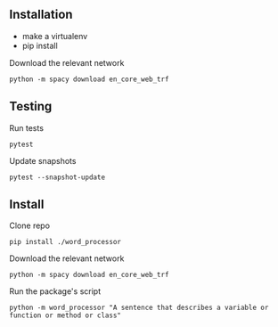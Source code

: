 ## Installation

- make a virtualenv 
- pip install

Download the relevant network  
```
python -m spacy download en_core_web_trf
```

## Testing

Run tests
```
pytest
```

Update snapshots
```shell
pytest --snapshot-update
```

## Install

Clone repo
```shell
pip install ./word_processor
```
Download the relevant network  
```
python -m spacy download en_core_web_trf
```

Run the package's script
```shell
python -m word_processor "A sentence that describes a variable or function or method or class"
```
